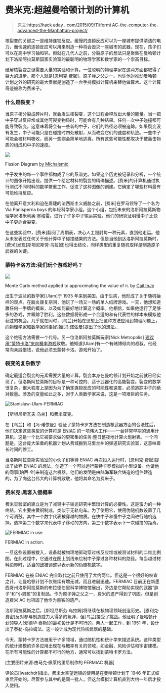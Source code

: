 # 费米克:超越曼哈顿计划的计算机

> 原文:[https://hack aday . com/2015/09/11/fermi AC-the-computer-the-advanced-the-Manhattan-project/](https://hackaday.com/2015/09/11/fermiac-the-computer-that-advanced-the-manhattan-project/)

核裂变的关键之一是维持连锁反应。缓慢的连锁反应可以为一座城市提供清洁的电力，而快速的连锁反应可以用来制造一种将会毁灭一座城市的武器。现在，孩子们可以在高中学习铀和钚。但就在几代人之前，分裂原子的想法只是聚集在曼哈顿计划下洛斯阿拉莫斯国家实验室的最聪明的物理学家和数学家的一个崇高目标。

破解核裂变之谜需要大量的实验和计算。一位聪明的物理学家在这两方面都取得了巨大的进步。那个人就是[恩利克·费密]，原子弹之父之一。也许他对推动曼哈顿计划之外的研究的最大贡献是创造了一台手持模拟计算机来替他做算术。这个计算奇迹被称为费米子。

### 什么是裂变？

当原子核分裂成碎片时，就会发生核裂变，这个过程会释放出大量的能量。当一把中子穿过反应堆或其他可裂变物质时，可能会有几种结果。任何一次中子碰撞都可能导致裂变。这意味着将会有一些新的中子，它们的路径必须被追踪。如果裂变没有发生，中子可能只是在碰撞时四处散射，从而改变它们的速度和轨迹。一些中子可能会被材料吸收，而另一些则会简单地逃离。所有这些可能性都取决于被轰击物质的组成和中子的速度。

![](../Images/25e4468dc73481d0fa850abb6ac27a33.png)

Fission Diagram [by Michalsmid](https://commons.wikimedia.org/wiki/File:NuclearReaction.png)

中子发生的每一个事件都构成了它的系谱史。如果这个历史被记录和分析，一个统计的图像开始出现，提供一个给定材料的裂变的精确描述。[费米]的计算机通过执行测试不同材料的数学繁重工作，促进了这种图像的创建。它确定了哪些材料最有可能维持反应。

在他离开意大利和迫在眉睫的法西斯主义威胁之前，[费米]在罗马领导了一个名为 Via Panisperna boys 的年轻科学家小组。这个小组，包括未来的洛斯阿拉莫斯物理学家埃米利奥·塞格雷，进行了许多中子输运实验。他们的研究证明慢中子比快中子更适合裂变。

在这些实验中，[费米]翻阅了周期表，决心人工照射每一种元素，直到他走运。他从未发表过任何关于他计算中子碰撞结果的方法。但是当他到达洛斯阿拉莫斯时，[费米]发现[斯坦尼斯劳·乌拉姆]也得出结论，同样类型的重复随机取样是制造原子武器的关键。

### 蒙特卡洛方法:我们玩个游戏好吗？

![](../Images/958797afc18ddb4f8d8d90a4a13797c5.png)

Monte Carlo method applied to approximating the value of π. by [CaitlinJo](https://commons.wikimedia.org/wiki/File:Pi_30K.gif)

出生于波兰的数学家[Ulam]于 1935 年来到美国，由于生病，他形成了关于随机抽样的观点。在脑炎康复期间，他玩了一场又一场的单人纸牌游戏。一天，他想知道赢任何一手牌的概率，以及如何最好地计算这个概率。他相信，如果他运行了足够多的游戏，并跟踪了胜利，这些数据将形成一个合适的和有代表性的样本来模拟他获胜的机会。几乎就在同时，[乌兰]开始在思想上把这种方法应用到物理问题上，[向物理学家和数学家同事[约翰·冯·诺依曼]提出了他的想法。](http:/www-star.st-and.ac.uk/~kw25/teaching/mcrt/MC_history_3.pdf)

这个绝密方法需要一个代号。另一位洛斯阿拉莫斯玩家[Nick Metropolis] [建议用“蒙特卡洛”来向概率游戏](http://permalink.lanl.gov/object/tr?what=info:lanl-repo/lareport/LA-UR-88-9067)致敬。他知道[Ulam]有一个有赌博倾向的叔叔，他经常向亲戚借钱，说他必须去蒙特卡洛。游戏开始了。

### 裂变的复杂数学

确定最适合裂变的元素需要大量的计算。裂变本身在曼哈顿计划开始之前就已经实现了。但洛斯阿拉莫斯的目标是一种可控的、适于武器化的高能裂变。裂变的数学很复杂，很大程度上是因为为了确定连锁反应的可能性和速度，必须追踪中子的绝对数量。涉及的变量如此之多，对于人类数学家来说，这是一项艰巨的任务。

![Stanislaw-Ulam-FERMIAC](../Images/d3617954833646b9884dc36d2fb6edee.png)

【斯坦尼斯瓦夫·乌兰】和费米亚克。

在【乌兰】和【冯·诺依曼】验证了蒙特卡罗方法在制造核武器方面的合法性后，他们决定这些类型的计算将是 [ENIAC](https://en.wikipedia.org/wiki/ENIAC) 的一项伟大工作——一台非常早期的通用计算机。这是一个比它被要求做的更密集的任务:整日整夜地计算火炮射表。一个问题是，这台庞大笨重的机器计划从费城搬到马里兰州的弹道研究实验室，这意味着长时间的停工。

当洛斯阿拉莫斯实验室的小伙子们等待 ENIAC 再次投入运行时，[恩利克·费密]提出了放弃 ENIAC 的想法，创造了一个可以运行蒙特卡罗模拟的小型设备。他请他的同事[珀西·金]来制造这台机器。他们的发明是由陆海军联合铸造的组件建造的，为了向这台伟大的计算机致敬，他将其命名为费米子。

### 费米克:黑客入侵概率

费米实验室的建立是为了减轻中子输运研究中繁琐计算的必要性。这是蛮力的一种终结。它主要由黄铜制成，类似于无轨电车。为了使用它，使用伪随机数设置了几个可调鼓。其中一个数字代表被穿越的物质。在快中子和慢中子之间进行随机选择。选择第二个数字来代表中子移动的方向，第三个数字表示下一次碰撞的距离。

![FERMIAC in use](../Images/e1dc1ac37ebf82018a0d3d6934830aab.png)

FERMIAC in action.

一旦这些设置被拨入，设备就被物理地驱动穿过核反应堆或被测试材料的二维比例图。在此过程中，它通过在图上划线来绘制中子穿过各种材料的路径。每当越过材料边界时，适当的鼓被调整以表示新的伪随机数字。

FERMIAC 在被 ENIAC 完全取代之前只使用了大约两年。但这是一个很好的权宜之计，让曼哈顿计划不仅继续有增无减，而且进展迅速。FERMIAC 目前正在新墨西哥州洛斯阿拉莫斯的布拉德伯里科学博物馆展出，旁边是它帮助实现的武器“胖子”和“小男孩”的复制品。作为原子弹之父之一，费米的遗产得到了巩固。但是创造费米 AC 也巩固了他作为黑客的遗产。

洛斯阿拉莫斯之后，[斯坦尼斯劳·乌拉姆]将继续在核物理领域创造历史。[恩利克·费密]反对参与制造威力大得多的氢弹，但[乌兰]接受了挑战。他证明了曼哈顿计划领导人[爱德华·泰勒]的最初设计是不可行的。两人一起工作，到 1951 年，设计出了泰勒-乌拉姆法。这一设计成为现代热核武器的基础。

今天，蒙特卡罗方法被用于许多领域，通过随机性和统计学来描述系统。这种类型的统计建模的许多应用出现在与概率有关的领域，如金融、风险评估和宇宙建模。在所有可能性的计算都不可行的地方，通常可以找到蒙特卡罗方法。

[主要图片来源:由马克·佩莱格里尼制作的 FERMIAC 机器]

评论员[lwatchdr]指出，费米太空望远镜的使用是在曼哈顿计划于 1946 年正式结束后开始的。尽管参与其中的是同一批人，但这台模拟计算机直到大约一年后才投入使用。